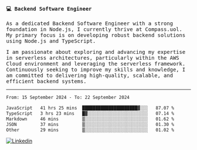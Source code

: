 
<samp>
  
#### 💻 Backend Software Engineer

As a dedicated Backend Software Engineer with a strong foundation in Node.js, I currently thrive at Compass.uol. My primary focus is on developing robust backend solutions using Node.js and TypeScript.

I am passionate about exploring and advancing my expertise in serverless architectures, particularly within the AWS Cloud environment and leveraging the serverless framework. Continuously seeking to improve my skills and knowledge, I am committed to delivering high-quality, scalable, and efficient backend systems.

---

<!--START_SECTION:waka-->

```txt
From: 15 September 2024 - To: 22 September 2024

JavaScript   41 hrs 25 mins  █████████████████████▓░░░   87.07 %
TypeScript   3 hrs 23 mins   █▓░░░░░░░░░░░░░░░░░░░░░░░   07.14 %
Markdown     46 mins         ▒░░░░░░░░░░░░░░░░░░░░░░░░   01.62 %
JSON         37 mins         ▒░░░░░░░░░░░░░░░░░░░░░░░░   01.30 %
Other        29 mins         ▒░░░░░░░░░░░░░░░░░░░░░░░░   01.02 %
```

<!--END_SECTION:waka-->
  
</samp>

[![Linkedin](https://img.shields.io/badge/-Mateus%20Garcia-c080ff?style=flat-square&logo=Linkedin&logoColor=white&link=https://www.linkedin.com/in/mpgxc)](https://www.linkedin.com/in/mateusogarcia) 
